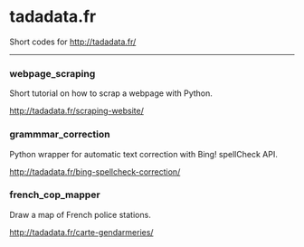 # tadadata.fr

Short codes for http://tadadata.fr/

*********

### webpage_scraping

Short tutorial on how to scrap a webpage with Python.

http://tadadata.fr/scraping-website/

### grammmar_correction

Python wrapper for automatic text correction with Bing! spellCheck API.

http://tadadata.fr/bing-spellcheck-correction/

### french_cop_mapper

Draw a map of French police stations.

http://tadadata.fr/carte-gendarmeries/
